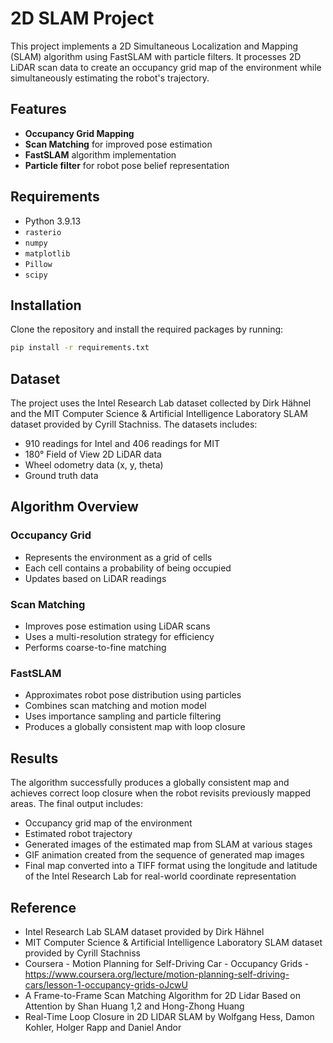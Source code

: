 # 2D SLAM Project

This project implements a 2D Simultaneous Localization and Mapping (SLAM) algorithm using FastSLAM with particle filters. It processes 2D LiDAR scan data to create an occupancy grid map of the environment while simultaneously estimating the robot's trajectory.

## Features
- **Occupancy Grid Mapping**
- **Scan Matching** for improved pose estimation
- **FastSLAM** algorithm implementation
- **Particle filter** for robot pose belief representation

## Requirements
- Python 3.9.13
- `rasterio`
- `numpy`
- `matplotlib`
- `Pillow`
- `scipy`

## Installation
Clone the repository and install the required packages by running:

```bash
pip install -r requirements.txt
```
## Dataset
The project uses the Intel Research Lab dataset collected by Dirk Hähnel and the MIT Computer Science & Artificial Intelligence Laboratory SLAM dataset provided by Cyrill Stachniss. The datasets includes:
- 910 readings for Intel and 406 readings for MIT
- 180° Field of View 2D LiDAR data
- Wheel odometry data (x, y, theta)
- Ground truth data

## Algorithm Overview

### Occupancy Grid
- Represents the environment as a grid of cells
- Each cell contains a probability of being occupied
- Updates based on LiDAR readings

### Scan Matching
- Improves pose estimation using LiDAR scans
- Uses a multi-resolution strategy for efficiency
- Performs coarse-to-fine matching

### FastSLAM
- Approximates robot pose distribution using particles
- Combines scan matching and motion model
- Uses importance sampling and particle filtering
- Produces a globally consistent map with loop closure

## Results
The algorithm successfully produces a globally consistent map and achieves correct loop closure when the robot revisits previously mapped areas. The final output includes:
- Occupancy grid map of the environment
- Estimated robot trajectory
- Generated images of the estimated map from SLAM at various stages
- GIF animation created from the sequence of generated map images
- Final map converted into a TIFF format using the longitude and latitude of the Intel Research Lab for real-world coordinate representation

## Reference
- Intel Research Lab SLAM dataset provided by Dirk Hähnel
- MIT Computer Science & Artificial Intelligence Laboratory SLAM dataset provided by Cyrill Stachniss
- Coursera - Motion Planning for Self-Driving Car - Occupancy Grids - https://www.coursera.org/lecture/motion-planning-self-driving-cars/lesson-1-occupancy-grids-oJcwU
- A Frame-to-Frame Scan Matching Algorithm for 2D Lidar Based on Attention by Shan Huang 1,2 and Hong-Zhong Huang
- Real-Time Loop Closure in 2D LIDAR SLAM by Wolfgang Hess, Damon Kohler, Holger Rapp and Daniel Andor
